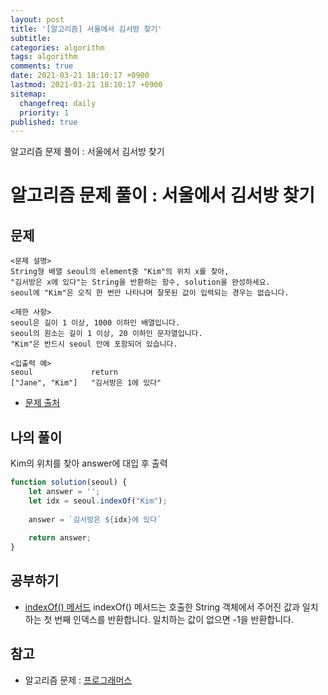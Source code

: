 ```yaml
---
layout: post
title: '[알고리즘] 서울에서 김서방 찾기'
subtitle: 
categories: algorithm
tags: algorithm
comments: true
date: 2021-03-21 18:10:17 +0900
lastmod: 2021-03-21 18:10:17 +0900
sitemap:
  changefreq: daily
  priority: 1
published: true
---
```


알고리즘 문제 풀이 : 서울에서 김서방 찾기<br />

# 알고리즘 문제 풀이 : 서울에서 김서방 찾기

## 문제 
```text
<문제 설명>
String형 배열 seoul의 element중 "Kim"의 위치 x를 찾아, 
"김서방은 x에 있다"는 String을 반환하는 함수, solution을 완성하세요. 
seoul에 "Kim"은 오직 한 번만 나타나며 잘못된 값이 입력되는 경우는 없습니다.

<제한 사항>
seoul은 길이 1 이상, 1000 이하인 배열입니다.
seoul의 원소는 길이 1 이상, 20 이하인 문자열입니다.
"Kim"은 반드시 seoul 안에 포함되어 있습니다.

<입출력 예>
seoul             return
["Jane", "Kim"]   "김서방은 1에 있다"
```

* [문제 출처](https://programmers.co.kr/learn/courses/30/lessons/12919)



## 나의 풀이
Kim의 위치를 찾아 answer에 대입 후 출력

```javascript
function solution(seoul) {
    let answer = '';
    let idx = seoul.indexOf("Kim");
    
    answer = `김서방은 ${idx}에 있다`
    
    return answer;
}
```



## 공부하기
- [indexOf() 메서드](https://developer.mozilla.org/ko/docs/Web/JavaScript/Reference/Global_Objects/String/indexOf)
indexOf() 메서드는 호출한 String 객체에서 주어진 값과 일치하는 첫 번째 인덱스를 반환합니다. 일치하는 값이 없으면 -1을 반환합니다. 



## 참고
- 알고리즘 문제 : [프로그래머스](https://programmers.co.kr)